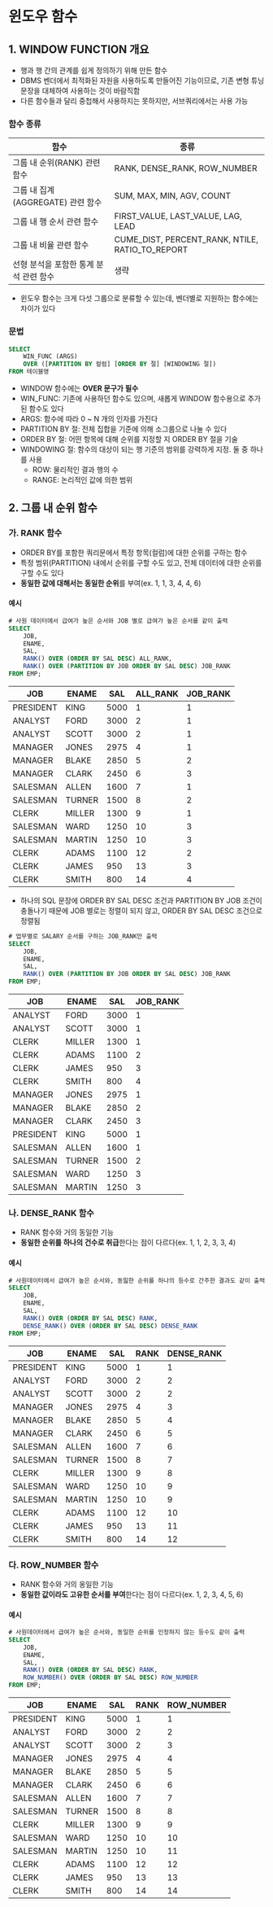 윈도우 함수
========

## 1. WINDOW FUNCTION 개요

- 행과 행 간의 관계를 쉽게 정의하기 위해 만든 함수
- DBMS 벤더에서 최적화된 자원을 사용하도록 만들어진 기능이므로, 기존 변형 튜닝 문장을 대체하여 사용하는 것이 바람직함
- 다른 함수들과 달리 중첩해서 사용하지는 못하지만, 서브쿼리에서는 사용 가능

### 함수 종류

| 함수 | 종류 |
|-|-|
| 그룹 내 순위(RANK) 관련 함수 | RANK, DENSE_RANK, ROW_NUMBER |
| 그룹 내 집계(AGGREGATE) 관련 함수 | SUM, MAX, MIN, AGV, COUNT |
| 그룹 내 행 순서 관련 함수 | FIRST_VALUE, LAST_VALUE, LAG, LEAD |
| 그룹 내 비율 관련 함수 | CUME_DIST, PERCENT_RANK, NTILE, RATIO_TO_REPORT |
| 선형 분석을 포함한 통계 분석 관련 함수 | 생략 |

- 윈도우 함수는 크게 다섯 그룹으로 분류할 수 있는데, 벤더별로 지원하는 함수에는 차이가 있다

### 문법

```sql
SELECT
    WIN_FUNC (ARGS)
    OVER ([PARTITION BY 컬럼] [ORDER BY 절] [WINDOWING 절])
FROM 테이블명
```

- WINDOW 함수에는 **OVER 문구가 필수**
- WIN_FUNC: 기존에 사용하던 함수도 있으며, 새롭게 WINDOW 함수용으로 추가된 함수도 있다
- ARGS: 함수에 따라 0 ~ N 개의 인자를 가진다
- PARTITION BY 절: 전체 집합을 기준에 의해 소그룹으로 나눌 수 있다
- ORDER BY 절: 어떤 항목에 대해 순위를 지정할 지 ORDER BY 절을 기술
- WINDOWING 절: 함수의 대상이 되는 행 기준의 범위를 강력하게 지정. 둘 중 하나를 사용
    - ROW: 물리적인 결과 행의 수
    - RANGE: 논리적인 값에 의한 범위


## 2. 그룹 내 순위 함수

### 가. RANK 함수

- ORDER BY를 포함한 쿼리문에서 특정 항목(컬럼)에 대한 순위를 구하는 함수
- 특정 범위(PARTITION) 내에서 순위를 구할 수도 있고, 전체 데이터에 대한 순위를 구할 수도 있다
- **동일한 값에 대해서는 동일한 순위**를 부여(ex. 1, 1, 3, 4, 4, 6)

#### 예시

```sql
# 사원 데이터에서 급여가 높은 순서와 JOB 별로 급여가 높은 순서를 같이 출력
SELECT
    JOB,
    ENAME,
    SAL,
    RANK() OVER (ORDER BY SAL DESC) ALL_RANK,
    RANK() OVER (PARTITION BY JOB ORDER BY SAL DESC) JOB_RANK
FROM EMP;
```

| JOB | ENAME | SAL | ALL_RANK | JOB_RANK |
|-|-|-|-|-|
| PRESIDENT | KING | 5000 | 1 | 1 |
| ANALYST | FORD | 3000 | 2 | 1 |
| ANALYST | SCOTT | 3000 | 2 | 1 |
| MANAGER | JONES | 2975 | 4 | 1 |
| MANAGER | BLAKE | 2850 | 5 | 2 |
| MANAGER | CLARK | 2450 | 6 | 3 |
| SALESMAN | ALLEN | 1600 | 7 | 1 |
| SALESMAN | TURNER | 1500 | 8 | 2 |
| CLERK | MILLER | 1300 | 9 | 1 |
| SALESMAN | WARD | 1250 | 10 | 3 |
| SALESMAN | MARTIN | 1250 | 10 | 3 |
| CLERK | ADAMS | 1100 | 12 | 2 |
| CLERK | JAMES | 950 | 13 | 3 |
| CLERK | SMITH | 800 | 14 | 4 |

- 하나의 SQL 문장에 ORDER BY SAL DESC 조건과 PARTITION BY JOB 조건이 충돌나기 때문에 JOB 별로는 정렬이 되지 않고, ORDER BY SAL DESC 조건으로 정렬됨


```sql
# 업무별로 SALARY 순서를 구하는 JOB_RANK만 출력
SELECT
    JOB,
    ENAME,
    SAL,
    RANK() OVER (PARTITION BY JOB ORDER BY SAL DESC) JOB_RANK
FROM EMP;
```
| JOB | ENAME | SAL | JOB_RANK |
|-|-|-|-|
| ANALYST | FORD | 3000 | 1 |
| ANALYST | SCOTT | 3000 | 1 |
| CLERK | MILLER | 1300 | 1 |
| CLERK | ADAMS | 1100 | 2 |
| CLERK | JAMES | 950 | 3 |
| CLERK | SMITH | 800 | 4 |
| MANAGER | JONES | 2975 | 1 |
| MANAGER | BLAKE | 2850 | 2 |
| MANAGER | CLARK | 2450 | 3 |
| PRESIDENT | KING | 5000 | 1 |
| SALESMAN | ALLEN | 1600 | 1 |
| SALESMAN | TURNER | 1500 | 2 |
| SALESMAN | WARD | 1250 | 3 |
| SALESMAN | MARTIN | 1250 | 3 |

### 나. DENSE_RANK 함수

- RANK 함수와 거의 동일한 기능
- **동일한 순위를 하나의 건수로 취급**한다는 점이 다르다(ex. 1, 1, 2, 3, 3, 4)

#### 예시

```sql
# 사원데이터에서 급여가 높은 순서와, 동잂한 순위를 하나의 등수로 간주한 결과도 같이 출력
SELECT
    JOB,
    ENAME,
    SAL,
    RANK() OVER (ORDER BY SAL DESC) RANK,
    DENSE_RANK() OVER (ORDER BY SAL DESC) DENSE_RANK
FROM EMP;
```

| JOB | ENAME | SAL | RANK | DENSE_RANK |
|-|-|-|-|-|
| PRESIDENT | KING | 5000 | 1 | 1 |
| ANALYST | FORD | 3000 | 2 | 2 |
| ANALYST | SCOTT | 3000 | 2 | 2 |
| MANAGER | JONES | 2975 | 4 | 3 |
| MANAGER | BLAKE | 2850 | 5 | 4 |
| MANAGER | CLARK | 2450 | 6 | 5 |
| SALESMAN | ALLEN | 1600 | 7 | 6 |
| SALESMAN | TURNER | 1500 | 8 | 7 |
| CLERK | MILLER | 1300 | 9 | 8 |
| SALESMAN | WARD | 1250 | 10 | 9 |
| SALESMAN | MARTIN | 1250 | 10 | 9 |
| CLERK | ADAMS | 1100 | 12 | 10 |
| CLERK | JAMES | 950 | 13 | 11 |
| CLERK | SMITH | 800 | 14 | 12 |


### 다. ROW_NUMBER 함수

- RANK 함수와 거의 옹일한 기능
- **동일한 값이라도 고유한 순서를 부여**한다는 점이 다르다(ex. 1, 2, 3, 4, 5, 6)


#### 예시

```sql
# 사원데이터에서 급여가 높은 순서와, 동일한 순위를 인정하지 않는 등수도 같이 출력
SELECT
    JOB,
    ENAME,
    SAL,
    RANK() OVER (ORDER BY SAL DESC) RANK,
    ROW_NUMBER() OVER (ORDER BY SAL DESC) ROW_NUMBER
FROM EMP;
```

| JOB | ENAME | SAL | RANK | ROW_NUMBER |
|-|-|-|-|-|
| PRESIDENT | KING | 5000 | 1 | 1 |
| ANALYST | FORD | 3000 | 2 | 2 |
| ANALYST | SCOTT | 3000 | 2 | 3 |
| MANAGER | JONES | 2975 | 4 | 4 |
| MANAGER | BLAKE | 2850 | 5 | 5 |
| MANAGER | CLARK | 2450 | 6 | 6 |
| SALESMAN | ALLEN | 1600 | 7 | 7 |
| SALESMAN | TURNER | 1500 | 8 | 8 |
| CLERK | MILLER | 1300 | 9 | 9 |
| SALESMAN | WARD | 1250 | 10 | 10 |
| SALESMAN | MARTIN | 1250 | 10 | 11 |
| CLERK | ADAMS | 1100 | 12 | 12 |
| CLERK | JAMES | 950 | 13 | 13 |
| CLERK | SMITH | 800 | 14 | 14 |
